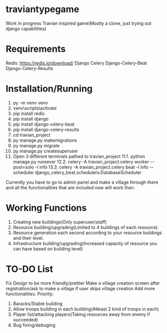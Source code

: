 # traviantypegame
Work in progress
Travian inspired game(Mostly a clone, just trying out django capabilities)
# Requirements
Redis: https://redis.io/download/
Django
Celery
Django-Celery-Beat
Django-Celery-Results
# Installation/Running
1. py -m venv venv
2. venv\scripts\activate
3. pip install redis
4. pip install django
5. pip install django-celery-beat
6. pip install django-celery-results
7. cd travian_project
8. py manage.py makemigrations
9. py manage.py migrate
10. py manage.py createsuperuser
11. Open 3 different terminals pathed to travian_project
11.1. python manage.py runsever
12.2. celery -A travian_project.celery worker --pool=solo -l info
13.3. celery -A travian_project.celery beat -l info --scheduler django_celery_beat.schedulers:DatabaseScheduler

Currently you have to go to admin panel and make a village through there and all the functionalities that are included now will work then.

# Working Functions
1. Creating new buildings(Only superuser/staff)
2. Resource building/upgrading(Limited to 4 buildings of each resource).
3. Resource generation each second according to your resource buildings and their level.
4. Infrastructure building/upgrading(Increased capacity of resource you can have based on building level)

# TO-DO List
Fix Design to be more friendly/prettier
Make a village creation screen after registration/ask to make a village if user skips village creation
Add more functionalities.
Priority:
1. Baracks/Stable building
2. Allow troops building in each building(Atleast 2 kind of troops in each)
3. Player list/attacking players(Taking resources away from enemy if succeeded)
4. Bug fixing/debuging

